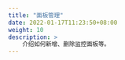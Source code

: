 ```yaml
---
title: "面板管理"
date: 2022-01-17T11:23:50+08:00
weight: 10
description: >
    介绍如何新增、删除监控面板等。
---
```


